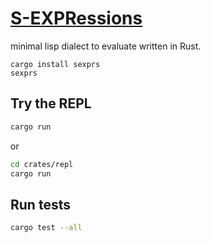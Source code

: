 # [**S-EXPR**essions](https://en.wikipedia.org/wiki/S-expression)

minimal lisp dialect to evaluate written in Rust.

```
cargo install sexprs
sexprs
```


## Try the REPL

```bash
cargo run
```

or

```bash
cd crates/repl
cargo run
```


## Run tests

```bash
cargo test --all
```
